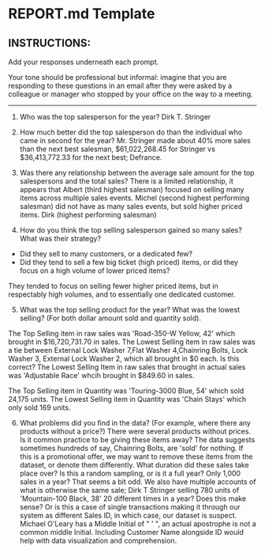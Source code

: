 # REPORT.md Template

## INSTRUCTIONS:

Add your responses underneath each prompt. 

Your tone should be professional but informal: imagine that you are responding to these questions in an email after they were asked by a colleague or manager who stopped by your office on the way to a meeting.

---

1. Who was the top salesperson for the year?
Dirk T. Stringer

2. How much better did the top salesperson do than the individual who came in second for the year?
Mr. Stringer made about 40% more sales than the next best salesman, 
$61,022,268.45 for Stringer vs $36,413,772.33 for the next best; Defrance.



3. Was there any relationship between the average sale amount for the top salespersons and the total sales?
There is a limited relationship, it appears that Albert (third highest salesman) focused on selling many items across multiple sales events. Michel (second highest performing salesman) did not have as many sales events, but sold higher priced items. Dirk (highest performing salesman)

4. How do you think the top selling salesperson gained so many sales? What was their strategy?

- Did they sell to many customers, or a dedicated few?
- Did they tend to sell a few big ticket (high priced) items, or did they focus on a high volume of lower priced items?

They tended to focus on selling fewer higher priced items, but in respectably high volumes, and to essentially one dedicated customer. 

 

5. What was the top selling product for the year? What was the lowest selling? (For both dollar amount sold and quantity sold).

The Top Selling item in raw sales was 'Road-350-W Yellow, 42' which brought in $16,720,731.70 in sales. 
The Lowest Selling item in raw sales was a tie between External Lock Washer 7,Flat Washer 4,Chainring Bolts, Lock Washer 3, External Lock Washer 2, which all brought in $0 each. Is this correct? 
The Lowest Selling Item in raw sales that brought in actual sales was 'Adjustable Race' whcih brought in $849.60 in sales.  

The Top Selling item in Quantity was 'Touring-3000 Blue, 54' which sold 24,175 units.
The Lowest Selling item in Quantity was 'Chain Stays' which only sold 169 units. 

6. What problems did you find in the data? (For example, where there any products without a price?)
There were several products without prices. Is it common practice to be giving these items away? The data suggests sometimes hundreds of say, Chainring Bolts, are 'sold' for nothing. If this is a promotional offer, we may want to remove these items from the dataset, or denote them differently. 
What duration did these sales take place over? Is this a random sampling, or is it a full year? Only 1,000 sales in a year? That seems a bit odd. We also have multiple accounts of what is otherwise the same sale; Dirk T Stringer selling 780 units of 'Mountain-100 Black, 38' 20 different times in a year? Does this make sense? Or is this a case of single transactions making it through our system as different Sales ID, in which case, our dataset is suspect. 
Michael O'Leary has a Middle Initial of " ' ", an actual apostrophe is not a common middle Initial. Including Customer Name alongside ID would help with data visualization and comprehension. 

